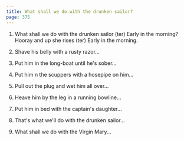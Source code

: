 ```yaml
---
title: What shall we do with the drunken sailor?
page: 375
---  
```


1.  What shall we do with the drunken sailor (ter)
Early in the morning?
Hooray and up she rises (ter)
Early in the morning.


2. Shave his belly with a rusty razor...


3. Put him in the long-boat until he's sober...


4. Put him n the scuppers with a hosepipe on him...


5. Pull out the plug and wet him all over...


6. Heave him by the leg in a running bowline...


7. Put him in bed with the captain's daughter...


8. That's what we'll do with the drunken sailor...


9. What shall we do with the Virgin Mary...